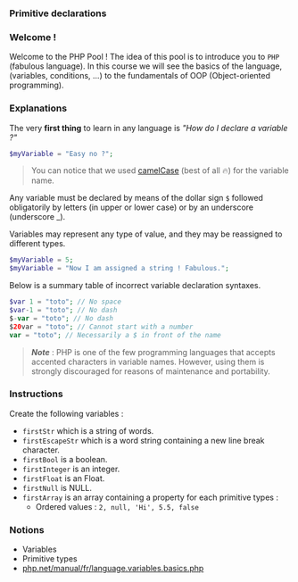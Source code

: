 ### Primitive declarations

### Welcome !

Welcome to the PHP Pool ! The idea of this pool is to introduce you to `PHP` (fabulous language).
In this course we will see the basics of the language, (variables, conditions, ...) to the fundamentals of OOP (Object-oriented programming).

### Explanations

The very **first thing** to learn in any language is *"How do I declare a variable ?"*

```php 
$myVariable = "Easy no ?";
```

> You can notice that we used [camelCase](https://en.wikipedia.org/wiki/Camel_case) (best of all 🔥) for the variable name.

Any variable must be declared by means of the dollar sign `$` followed obligatorily by letters (in upper or lower case) or by an underscore (underscore _).

Variables may represent any type of value, and they may be reassigned to different types.

```php
$myVariable = 5;
$myVariable = "Now I am assigned a string ! Fabulous.";
```

Below is a summary table of incorrect variable declaration syntaxes.

```php
$var 1 = "toto"; // No space
$var-1 = "toto"; // No dash
$-var = "toto"; // No dash
$20var = "toto"; // Cannot start with a number
var = "toto"; // Necessarily a $ in front of the name
```

> **_Note_** : PHP is one of the few programming languages that accepts accented characters in variable names. However, using them is strongly discouraged for reasons of maintenance and portability.

### Instructions

Create the following variables :

- `firstStr` which is a string of words.
- `firstEscapeStr` which is a word string containing a new line break character.
- `firstBool` is a boolean.
- `firstInteger` is an integer.
- `firstFloat` is an Float.
- `firstNull` is NULL.
- `firstArray` is an array containing a property for each primitive types :
    - Ordered values : `2, null, 'Hi', 5.5, false`

### Notions

- Variables
- Primitive types
- [php.net/manual/fr/language.variables.basics.php](https://php.net/manual/fr/language.variables.basics.php)